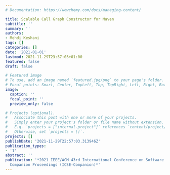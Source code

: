 ```yaml
---
# Documentation: https://wowchemy.com/docs/managing-content/

title: Scalable Call Graph Constructor for Maven
subtitle: ''
summary: ''
authors:
- Mehdi Keshani
tags: []
categories: []
date: '2021-01-01'
lastmod: 2021-11-29T23:57:03+01:00
featured: false
draft: false

# Featured image
# To use, add an image named `featured.jpg/png` to your page's folder.
# Focal points: Smart, Center, TopLeft, Top, TopRight, Left, Right, BottomLeft, Bottom, BottomRight.
image:
  caption: ''
  focal_point: ''
  preview_only: false

# Projects (optional).
#   Associate this post with one or more of your projects.
#   Simply enter your project's folder or file name without extension.
#   E.g. `projects = ["internal-project"]` references `content/project/deep-learning/index.md`.
#   Otherwise, set `projects = []`.
projects: []
publishDate: '2021-11-29T22:57:03.313946Z'
publication_types:
- '1'
abstract: ''
publication: '*2021 IEEE/ACM 43rd International Conference on Software Engineering:
  Companion Proceedings (ICSE-Companion)*'
---
```

